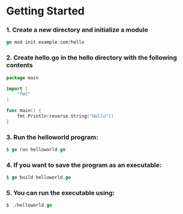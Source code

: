 # Getting Started

### 1. Create a new directory and initialize a module

```go
go mod init example.com/hello
```
### 2. Create hello.go in the hello directory with the following contents

```go
package main

import (
    "fmt"
)

func main() {
    fmt.Println(reverse.String("Hello"))
}
```
### 3. Run the helloworld program: 

```go
$ go run helloworld.go 
```

### 4. If you want to save the program as an executable: 

```go
$ go build helloworld.go
```

### 5. You can run the executable using:

```go
$ ./helloworld.go
```